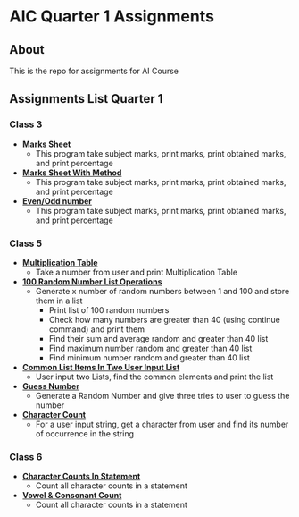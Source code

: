 # AIC Quarter 1 Assignments
## About
This is the repo for assignments for AI Course

## Assignments List Quarter 1

### Class 3

 - **[Marks Sheet](https://github.com/sadiqmalik/PIAIC/blob/main/AIC/Quarter1/Assignments/Lecture3_MarksheetAssignment.py)**
	 - This program take subject marks, print marks, print obtained marks, and print percentage
 - **[Marks Sheet With Method](https://github.com/sadiqmalik/PIAIC/blob/main/AIC/Quarter1/Assignments/Lecture3_MarksheetWithFunction.py)**
	 - This program take subject marks, print marks, print obtained marks, and print percentage
 - **[Even/Odd number](https://github.com/sadiqmalik/PIAIC/blob/main/AIC/Quarter1/Assignments/Lecture3_EvenOddNumber.py)**
	 - This program take subject marks, print marks, print obtained marks, and print percentage

### Class 5

 - **[Multiplication Table](https://github.com/sadiqmalik/PIAIC/blob/main/AIC/Quarter1/Assignments/Lecture5_PrintTable.py)**
	 - Take a number from user and print Multiplication Table
 - **[100 Random Number List Operations](https://github.com/sadiqmalik/PIAIC/blob/main/AIC/Quarter1/Assignments/Lecture5_RandomList100.py)**
	 - Generate x number of random numbers between 1 and 100 and store them in a list
		 - Print list of 100 random numbers
         - Check how many numbers are greater than 40 (using continue command) and print them
		 - Find their sum and average random and greater than 40 list
		 - Find maximum number random and greater than 40 list
		 - Find minimum number random and greater than 40 list
 - **[Common List Items In Two User Input List](https://github.com/sadiqmalik/PIAIC/blob/main/AIC/Quarter1/Assignments/Lecture5_TwoListUnion.py)**
	 - User input two Lists, find the common elements and print the list
 - **[Guess Number](https://github.com/sadiqmalik/PIAIC/blob/main/AIC/Quarter1/Assignments/Lecture5_GuessRandomNumber.py)**
	- Generate a Random Number and give three tries to user to guess the number
- **[Character Count](https://github.com/sadiqmalik/PIAIC/blob/main/AIC/Quarter1/Assignments/Lecture5_CharacterCount.py)**
	- For a user input string, get a character from user and find its number of occurrence in the string

### Class 6

 - **[Character Counts In Statement](https://github.com/sadiqmalik/PIAIC/blob/main/AIC/Quarter1/Assignments/Lecture6_StatementCharacterCount.py)**
	 - Count all character counts in a statement
 - **[Vowel & Consonant Count](https://github.com/sadiqmalik/PIAIC/blob/main/AIC/Quarter1/Assignments/Lecture6_VowelConsonantCount.py)**
	 - Count all character counts in a statement